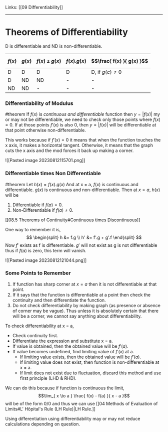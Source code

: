 Links: [[09 Differentiability]]
___
# Theorems of Differentiability 

D is differentiable and ND is non-differentiable.

| $$f(x)$$ | $$g(x)$$ | $$f(x) \pm g(x)$$ | $$f(x) . g(x)$$ | $$\frac{ f(x) }{ g(x) }$$ |
| -------- | -------- | ----------------- | --------------- | ------------------------- |
| D        | D        | D                 | D               | D, if $g(c) \neq 0$       |
| D        | ND       | ND                | -               | -                         |
| ND       | ND       | -                 | -               | -                         |

### Differentiability of Modulus
#theorem
If $f(x)$ is *continuous and differentiable* function then $y = |f(x)|$ my or may not be differentiable, we need to check only those points where $f(x)= 0$. 
If at those points $f'(x)$ is also 0, then $y = |f(x)|$ will be differentiable at that point otherwise non-differentiable.

This works because if $f'(x) = 0$ it means that when the function touches the x axis, it makes a horizontal tangent. Otherwise, it means that the graph cuts the x axis and the mod forces it back up making a corner. 

![[Pasted image 20230812115701.png]]

### Differentiable times Non Differentiable
#theorem 
Let $h(x) = f(x).g(x)$
And at x = a, $f(x)$ is continuous and differentiable. 
$g(x)$ is continuous and non-differentiable.
Then at $x =a$, $h(x)$ will be
1. Differentiable if $f(a) = 0$. 
3. Non-Differentiable if $f(a) \neq 0$.

[[08.5 Theorems of Continuity#Continuous times Discontinuous]]

One way to remember it is,
$$
\begin{split}
h &= f.g \\
h' &= f'.g + g'.f
\end{split}
$$
Now $f'$ exists as f is differentiable. $g'$ will not exist as g is not differentiable thus if $f(a)$ is zero, this term will vanish.

![[Pasted image 20230812121044.png]]

### Some Points to Remember

1. If function has sharp corner at $x = a$ then it is not differentiable at that point. 
1. If it says that the function is differentiable at a point then check the continuity and then differentiate the function. 
2. Do not check differentiability by making graph (as presence or absence of corner may be vague). Thus unless it is absolutely certain that there will be a corner, we cannot say anything about differentiability. 


To check differentiability at x = a,
- Check continuity first.
- Differentiate the expression and substitute x = a.
- If value is obtained, then the obtained value will be $f'(a)$.
- If value becomes undefined, find limiting value of $f'(x)$ at a.
   - If limiting value exists, then the obtained value will be $f'(a)$.
   - If limiting value does not exist, then function is non-differentiable at x = a.
   - If limit does not exist due to fluctuation, discard this method and use first principle (LHD & RHD). 

We can do this because if function is continuous the limit,
$$\lim_{ x \to a } \frac{ f(x) - f(a) }{ x - a }$$
will be of the form 0/0 and thus we can use [[04 Methods of Evaluation of Limits#L' Hôpital's Rule (LH Rule)|LH Rule.]] 

Using differentiation using differentiability may or may not reduce calculations depending on question. 
